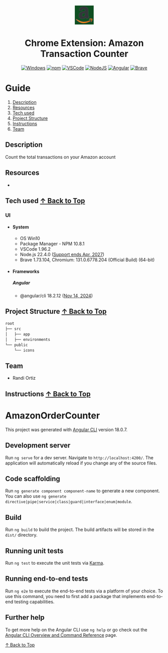 <a id="top"></a>

<div align="center">
    <img height="60px" width="60px" src="https://github.com/randi2993/AmazonTransactionCounter-ChromeExtension/blob/master/public/icons/amazon-on.png" />
    <h1 align="center">Chrome Extension: Amazon Transaction Counter</h1>
</div>
<div align="center">

[![Windows](https://custom-icon-badges.demolab.com/badge/Windows-0078D6?logo=windows11&logoColor=white)](#Tech-used)
[![npm](https://img.shields.io/badge/npm-CB3837?logo=npm&logoColor=fff)](#Tech-used)
[![VSCode](https://custom-icon-badges.demolab.com/badge/Visual%20Studio%20Code-0078d7.svg?logo=vsc&logoColor=white)](#Tech-used)
[![NodeJS](https://custom-icon-badges.demolab.com/badge/NodeJS-25FF0080.svg?logo=node&logoColor=white)](#Tech-used)
[![Angular](https://img.shields.io/badge/Angular-%23DD0031.svg?logo=angular&logoColor=white)](#Tech-used)
[![Brave](https://img.shields.io/badge/Brave-FB542B?logo=Brave&logoColor=white)](#Resources)

</div>

# Guide

1. <a href="#Description">Description</a>
1. <a href="#Resources">Resources</a>
1. <a href="#Tech-used">Tech used</a>
1. <a href="#Project-structure">Project Structure</a>
1. <a href="#Instructions">Instructions</a>
1. <a href="#Team">Team</a>

<h2 id="Description">Description</a></h2>

Count the total transactions on your Amazon account

<h2 id="Resources">
  Resources
</h2>

-

<h2 id="Tech-used">
  Tech used <a href="#top">↑ Back to Top</a>
</h2>

### UI

- #### System

  - OS Win10
  - Package Manager - NPM 10.8.1
  - VSCode 1.96.2
  - Node.js 22.4.0 ([Support ends Apr, 2027](https://endoflife.date/nodejs))
  - Brave 1.73.104, Chromium: 131.0.6778.204 (Official Build) (64-bit)

- #### Frameworks

  ##### Angular

  - @angular/cli 18.2.12 ([Nov 14, 2024](https://www.npmjs.com/package/@angular/cli/v/18.2.12))

<h2 id="Project-structure">
  Project Structure <a href="#top">↑ Back to Top</a>
</h2>

```graphql
root
├── src
│   ├── app
│   ├── environments
└── public
    └── icons
```

<h2 id="Team">
  Team 
</h2>

- Randi Ortiz

<h2 id="Instructions">
  Instructions <a href="#top">↑ Back to Top</a>
</h2>

# AmazonOrderCounter

This project was generated with [Angular CLI](https://github.com/angular/angular-cli) version 18.0.7.

## Development server

Run `ng serve` for a dev server. Navigate to `http://localhost:4200/`. The application will automatically reload if you change any of the source files.

## Code scaffolding

Run `ng generate component component-name` to generate a new component. You can also use `ng generate directive|pipe|service|class|guard|interface|enum|module`.

## Build

Run `ng build` to build the project. The build artifacts will be stored in the `dist/` directory.

## Running unit tests

Run `ng test` to execute the unit tests via [Karma](https://karma-runner.github.io).

## Running end-to-end tests

Run `ng e2e` to execute the end-to-end tests via a platform of your choice. To use this command, you need to first add a package that implements end-to-end testing capabilities.

## Further help

To get more help on the Angular CLI use `ng help` or go check out the [Angular CLI Overview and Command Reference](https://angular.dev/tools/cli) page.

<a href="#top">↑ Back to Top</a>
